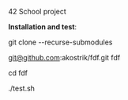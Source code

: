 42 School project


**Installation and test**:

git clone --recurse-submodules  

git@github.com:akostrik/fdf.git fdf

cd fdf

./test.sh
